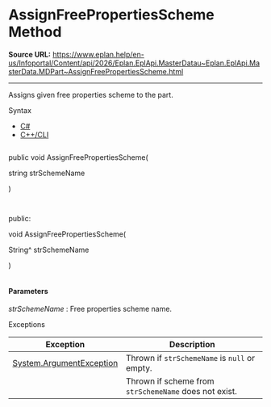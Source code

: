 # AssignFreePropertiesScheme Method

**Source URL:** https://www.eplan.help/en-us/Infoportal/Content/api/2026/Eplan.EplApi.MasterDatau~Eplan.EplApi.MasterData.MDPart~AssignFreePropertiesScheme.html

---

Assigns given free properties scheme to the part.

Syntax

- [C#](#i-syntax-CS)
- [C++/CLI](#i-syntax-CPP2005)

```
```
public void AssignFreePropertiesScheme( 

   string strSchemeName

)
```
```

```
```
public:

void AssignFreePropertiesScheme( 

   String^ strSchemeName

)
```
```

#### Parameters

*strSchemeName*
:   Free properties scheme name.

Exceptions

| Exception | Description |
| --- | --- |
| [System.ArgumentException](#) | Thrown if `strSchemeName` is `null` or empty. |
|  | Thrown if scheme from `strSchemeName` does not exist. |
